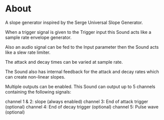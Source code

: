 # About

A slope generator inspired by the Serge Universal Slope Generator.

When a trigger signal is given to the Trigger input this Sound acts like a sample rate envelope generator. 

Also an audio signal can be fed to the Input parameter then the Sound acts like a slew rate limiter. 

The attack and decay times can be varied at sample rate. 

The Sound also has internal feedback for the attack and decay rates which can create non-linear slopes. 

Multiple outputs can be enabled. This Sound can output up to 5 channels containing the following signals:

  channel 1 & 2: slope (always enabled)
  channel 3: End of attack trigger (optional)
  channel 4: End of decay trigger (optional)
  channel 5: Pulse wave (optional)